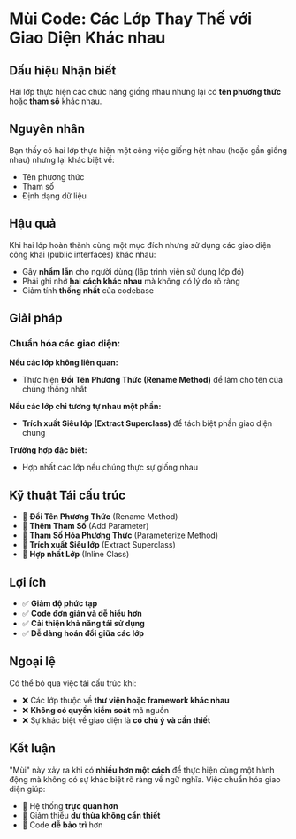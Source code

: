 # **Mùi Code: Các Lớp Thay Thế với Giao Diện Khác nhau**

## **Dấu hiệu Nhận biết**
Hai lớp thực hiện các chức năng giống nhau nhưng lại có **tên phương thức** hoặc **tham số** khác nhau.

## **Nguyên nhân**
Bạn thấy có hai lớp thực hiện một công việc giống hệt nhau (hoặc gần giống nhau) nhưng lại khác biệt về:
- Tên phương thức
- Tham số
- Định dạng dữ liệu

## **Hậu quả**
Khi hai lớp hoàn thành cùng một mục đích nhưng sử dụng các giao diện công khai (public interfaces) khác nhau:
- Gây **nhầm lẫn** cho người dùng (lập trình viên sử dụng lớp đó)
- Phải ghi nhớ **hai cách khác nhau** mà không có lý do rõ ràng
- Giảm tính **thống nhất** của codebase

## **Giải pháp**
### **Chuẩn hóa các giao diện:**

**Nếu các lớp không liên quan:**
- Thực hiện **Đổi Tên Phương Thức (Rename Method)** để làm cho tên của chúng thống nhất

**Nếu các lớp chỉ tương tự nhau một phần:**
- **Trích xuất Siêu lớp (Extract Superclass)** để tách biệt phần giao diện chung

**Trường hợp đặc biệt:**
- Hợp nhất các lớp nếu chúng thực sự giống nhau

## **Kỹ thuật Tái cấu trúc**
- 🔧 **Đổi Tên Phương Thức** (Rename Method)
- 🔧 **Thêm Tham Số** (Add Parameter)
- 🔧 **Tham Số Hóa Phương Thức** (Parameterize Method)
- 🔧 **Trích xuất Siêu lớp** (Extract Superclass)
- 🔧 **Hợp nhất Lớp** (Inline Class)

## **Lợi ích**
- ✅ **Giảm độ phức tạp**
- ✅ **Code đơn giản và dễ hiểu hơn**
- ✅ **Cải thiện khả năng tái sử dụng**
- ✅ **Dễ dàng hoán đổi giữa các lớp**

## **Ngoại lệ**
Có thể bỏ qua việc tái cấu trúc khi:
- ❌ Các lớp thuộc về **thư viện hoặc framework khác nhau**
- ❌ **Không có quyền kiểm soát** mã nguồn
- ❌ Sự khác biệt về giao diện là **có chủ ý và cần thiết**

## **Kết luận**
"Mùi" này xảy ra khi có **nhiều hơn một cách** để thực hiện cùng một hành động mà không có sự khác biệt rõ ràng về ngữ nghĩa. Việc chuẩn hóa giao diện giúp:
- 🎯 Hệ thống **trực quan hơn**
- 🎯 Giảm thiểu **dư thừa không cần thiết**
- 🎯 Code **dễ bảo trì** hơn

